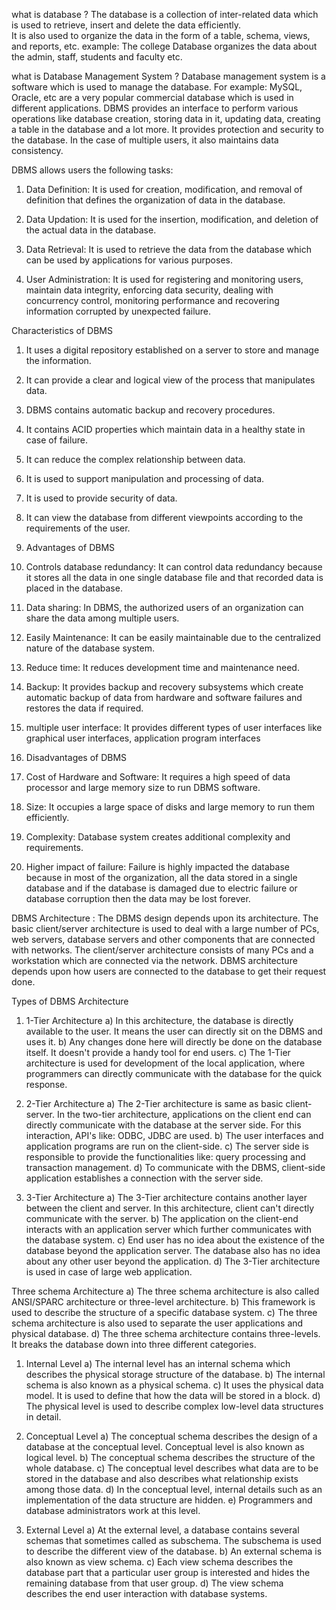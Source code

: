 what is database ?
The database is a collection of inter-related data which is used to retrieve, insert and delete the data efficiently.  
It is also used to organize the data in the form of a table, schema, views, and reports, etc. 
example: The college Database organizes the data about the admin, staff, students and faculty etc.

what is Database Management System ?
Database management system is a software which is used to manage the database. For example: MySQL, Oracle, etc are a very popular commercial database which is used in different applications.
DBMS provides an interface to perform various operations like database creation, storing data in it, updating data, creating a table in the database and a lot more.
It provides protection and security to the database. In the case of multiple users, it also maintains data consistency.


DBMS allows users the following tasks:

1. Data Definition: It is used for creation, modification, and removal of definition that defines the organization of data in the database.

2. Data Updation: It is used for the insertion, modification, and deletion of the actual data in the database.

3. Data Retrieval: It is used to retrieve the data from the database which can be used by applications for various purposes.

4. User Administration: It is used for registering and monitoring users, maintain data integrity, enforcing data security, dealing with concurrency control, monitoring performance and recovering information corrupted by unexpected failure.

Characteristics of DBMS
1. It uses a digital repository established on a server to store and manage the information.
2. It can provide a clear and logical view of the process that manipulates data.
3. DBMS contains automatic backup and recovery procedures.
4. It contains ACID properties which maintain data in a healthy state in case of failure.
5. It can reduce the complex relationship between data.
6. It is used to support manipulation and processing of data.
7. It is used to provide security of data.
8. It can view the database from different viewpoints according to the requirements of the user.

9. Advantages of DBMS
1. Controls database redundancy: It can control data redundancy because it stores all the data in one single database file and that recorded data is placed in the database.
2. Data sharing: In DBMS, the authorized users of an organization can share the data among multiple users.
3. Easily Maintenance: It can be easily maintainable due to the centralized nature of the database system.
4. Reduce time: It reduces development time and maintenance need.
5. Backup: It provides backup and recovery subsystems which create automatic backup of data from hardware and software failures and restores the data if required.
6. multiple user interface: It provides different types of user interfaces like graphical user interfaces, application program interfaces

7. Disadvantages of DBMS
1. Cost of Hardware and Software: It requires a high speed of data processor and large memory size to run DBMS software.
2. Size: It occupies a large space of disks and large memory to run them efficiently.
3. Complexity: Database system creates additional complexity and requirements.
4. Higher impact of failure: Failure is highly impacted the database because in most of the organization, all the data stored in a single database and if the database is damaged due to electric failure or database corruption then the data may be lost forever.

DBMS Architecture :
The DBMS design depends upon its architecture. The basic client/server architecture is used to deal with a large number of PCs, web servers, database servers and other components that are connected with networks.
The client/server architecture consists of many PCs and a workstation which are connected via the network.
DBMS architecture depends upon how users are connected to the database to get their request done.

Types of DBMS Architecture

1.  1-Tier Architecture
a) In this architecture, the database is directly available to the user. It means the user can directly sit on the DBMS and uses it.
b) Any changes done here will directly be done on the database itself. It doesn't provide a handy tool for end users.
c) The 1-Tier architecture is used for development of the local application, where programmers can directly communicate with the database for the quick response.

2. 2-Tier Architecture
a) The 2-Tier architecture is same as basic client-server. In the two-tier architecture, applications on the client end can directly communicate with the database at the server side. For this interaction, API's like: ODBC, JDBC are used.
b) The user interfaces and application programs are run on the client-side.
c) The server side is responsible to provide the functionalities like: query processing and transaction management.
d) To communicate with the DBMS, client-side application establishes a connection with the server side.

3. 3-Tier Architecture
a) The 3-Tier architecture contains another layer between the client and server. In this architecture, client can't directly communicate with the server.
b) The application on the client-end interacts with an application server which further communicates with the database system.
c) End user has no idea about the existence of the database beyond the application server. The database also has no idea about any other user beyond the application.
d) The 3-Tier architecture is used in case of large web application.

Three schema Architecture
a) The three schema architecture is also called ANSI/SPARC architecture or three-level architecture.
b) This framework is used to describe the structure of a specific database system.
c) The three schema architecture is also used to separate the user applications and physical database.
d) The three schema architecture contains three-levels. It breaks the database down into three different categories.

1. Internal Level
a) The internal level has an internal schema which describes the physical storage structure of the database.
b) The internal schema is also known as a physical schema.
c) It uses the physical data model. It is used to define that how the data will be stored in a block.
d) The physical level is used to describe complex low-level data structures in detail.

2.  Conceptual Level
   a) The conceptual schema describes the design of a database at the conceptual level. Conceptual level is also known as logical level.
b) The conceptual schema describes the structure of the whole database.
c) The conceptual level describes what data are to be stored in the database and also describes what relationship exists among those data.
d)  In the conceptual level, internal details such as an implementation of the data structure are hidden.
e) Programmers and database administrators work at this level.

3. External Level
  a)  At the external level, a database contains several schemas that sometimes called as subschema. The subschema is used to describe the different view of the database.
b) An external schema is also known as view schema.
c) Each view schema describes the database part that a particular user group is interested and hides the remaining database from that user group.
d) The view schema describes the end user interaction with database systems.
